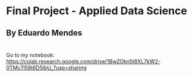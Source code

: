 # Final Project - Applied Data Science
## By Eduardo Mendes
#
Go to my notebook: https://colab.research.google.com/drive/1BwZOkn5t8XL7kW2-0TMc7l58t6D5ibU_?usp=sharing

